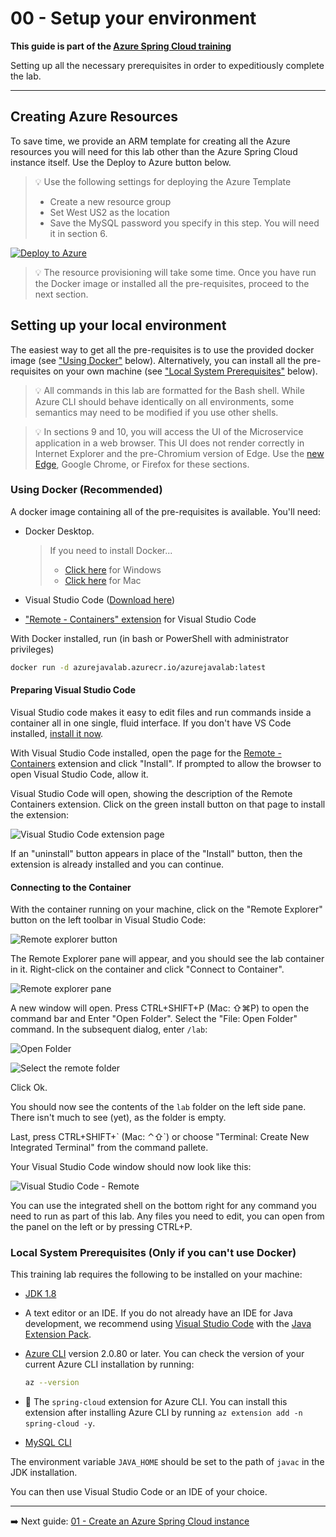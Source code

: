 # 00 - Setup your environment

__This guide is part of the [Azure Spring Cloud training](../README.md)__

Setting up all the necessary prerequisites in order to expeditiously complete the lab.

---

## Creating Azure Resources

To save time, we provide an ARM template for creating all the Azure resources you will need for this lab other than the Azure Spring Cloud instance itself. Use the Deploy to Azure button below.

> 💡 Use the following settings for deploying the Azure Template
> * Create a new resource group
> * Set West US2 as the location
> * Save the MySQL password you specify in this step. You will need it in section 6.

[![Deploy to Azure](media/deploybutton.svg)](https://portal.azure.com/#create/Microsoft.Template/uri/https%3A%2F%2Fraw.githubusercontent.com%2Fmicrosoft%2Fazure-spring-cloud-training%2Fmaster%2F00-setup-your-environment%2Fazuredeploy.json)


>💡 The resource provisioning will take some time. Once you have run the Docker image or installed all the pre-requisites, proceed to the next section.


## Setting up your local environment

 The easiest way to get all the pre-requisites is to use the provided docker image (see ["Using Docker"](#using-docker) below). Alternatively, you can install all the pre-requisites on your own machine (see ["Local System Prerequisites"](#local-system-prerequisites) below).

> 💡 All commands in this lab are formatted for the Bash shell. While Azure CLI should behave identically on all environments, some semantics may need to be modified if you use other shells.

> 💡 In sections 9 and 10, you will access the UI of the Microservice application in a web browser. This UI does not render correctly in Internet Explorer and the pre-Chromium version of Edge. Use the [new Edge](https://microsoft.com/edge), Google Chrome, or Firefox for these sections.

### Using Docker (Recommended)

A docker image containing all of the pre-requisites is available. You'll need:

* Docker Desktop.
  > If you need to install Docker...
  > - [Click here](https://download.docker.com/win/stable/Docker%20Desktop%20Installer.exe) for Windows
  > - [Click here](https://download.docker.com/mac/stable/Docker.dmg) for Mac

* Visual Studio Code ([Download here](https://code.visualstudio.com))
* ["Remote - Containers" extension](https://marketplace.visualstudio.com/items?itemName=ms-vscode-remote.remote-containers) for Visual Studio Code

With Docker installed, run (in bash or PowerShell with administrator privileges)

```bash
docker run -d azurejavalab.azurecr.io/azurejavalab:latest
```

#### Preparing Visual Studio Code

Visual Studio code makes it easy to edit files and run commands inside a container all in one single, fluid interface. If you don't have VS Code installed, [install it now](https://code.visualstudio.com).

With Visual Studio Code installed, open the page for the [Remote - Containers](https://marketplace.visualstudio.com/items?itemName=ms-vscode-remote.remote-containers) extension and click "Install". If prompted to allow the browser to open Visual Studio Code, allow it.

Visual Studio Code will open, showing the description of the Remote Containers extension. Click on the green install button on that page to install the extension:

![Visual Studio Code extension page](media/01-remote-containers-extension-install-page.png)

If an "uninstall" button appears in place of the "Install" button, then the extension is already installed and you can continue.

#### Connecting to the Container

With the container running on your machine, click on the "Remote Explorer" button on the left toolbar in Visual Studio Code:

![Remote explorer button](media/02-remote-explorer-button.png)

The Remote Explorer pane will appear, and you should see the lab container in it. Right-click on the container and click "Connect to Container".

![Remote explorer pane](media/03-remote-explorer-pane.png)

A new window will open. Press CTRL+SHIFT+P (Mac: ⇧⌘P) to open the command bar and Enter "Open Folder". Select the "File: Open Folder" command. In the subsequent dialog, enter `/lab`:

![Open Folder](media/04-open-folder.png)

![Select the remote folder](media/05-selecting-folder.png)

Click Ok.

You should now see the contents of the `lab` folder on the left side pane. There isn't much to see (yet), as the folder is empty.

Last, press CTRL+SHIFT+\` (Mac: ⌃⇧`) or choose "Terminal: Create New Integrated Terminal" from the command pallete.

Your Visual Studio Code window should now look like this:

![Visual Studio Code - Remote](media/06-container-vscode.png)

You can use the integrated shell on the bottom right for any command you need to run as part of this lab. Any files you need to edit, you can open from the panel on the left or by pressing CTRL+P.

### Local System Prerequisites (Only if you can't use Docker)

This training lab requires the following to be installed on your machine:

* [JDK 1.8](https://www.azul.com/downloads/zulu-community/?&version=java-8-lts&architecture=x86-64-bit&package=jdk)
* A text editor or an IDE. If you do not already have an IDE for Java development, we recommend using [Visual Studio Code](https://code.visualstudio.com/) with the [Java Extension Pack](https://marketplace.visualstudio.com/items?itemName=vscjava.vscode-java-pack).
* [Azure CLI](https://docs.microsoft.com/en-us/cli/azure/install-azure-cli?view=azure-cli-latest) version 2.0.80 or later. You can check the version of your current Azure CLI installation by running:

  ```bash
  az --version
  ```

* 🚧 The `spring-cloud` extension for Azure CLI. You can install this extension after installing Azure CLI by running `az extension add -n spring-cloud -y`.
* [MySQL CLI](https://dev.mysql.com/downloads/)

The environment variable `JAVA_HOME` should be set to the path of `javac` in the JDK installation.

You can then use Visual Studio Code or an IDE of your choice.

---

➡️ Next guide: [01 - Create an Azure Spring Cloud instance](../01-create-a-cluster/README.md)

